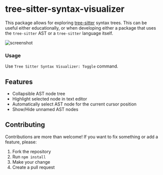 # tree-sitter-syntax-visualizer
This package allows for exploring [tree-sitter](https://github.com/tree-sitter/tree-sitter)
syntax trees. This can be useful either educationally, or when developing either a
package that uses the `tree-sitter` AST or a `tree-sitter` language itself.

![screenshot](https://user-images.githubusercontent.com/3392349/34460399-6c0bf040-edc1-11e7-8e74-ae444d64dd04.png)

### Usage

Use `Tree Sitter Syntax Visualizer: Toggle` command.

## Features
* Collapsible AST node tree
* Highlight selected node in text editor
* Automatically select AST node for the current cursor position
* Show/Hide unnamed AST nodes

## Contributing
Contributions are more than welcome! If you want to fix something or add a
feature, please:

1. Fork the repository
2. Run `npm install`
3. Make your change
4. Create a pull request
